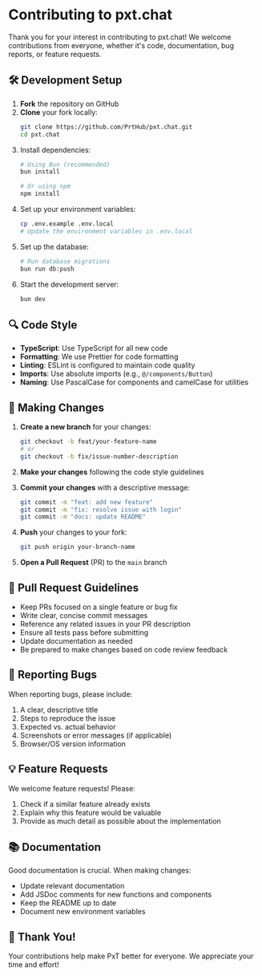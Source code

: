 # Contributing to pxt.chat

Thank you for your interest in contributing to pxt.chat! We welcome contributions from everyone, whether it's code, documentation, bug reports, or feature requests.

## 🛠️ Development Setup

1. **Fork** the repository on GitHub
2. **Clone** your fork locally:
   ```bash
   git clone https://github.com/PrtHub/pxt.chat.git
   cd pxt.chat
   ```
3. Install dependencies:
   ```bash
   # Using Bun (recommended)
   bun install
   
   # Or using npm
   npm install
   ```
4. Set up your environment variables:
   ```bash
   cp .env.example .env.local
   # Update the environment variables in .env.local
   ```
5. Set up the database:
   ```bash
   # Run database migrations
   bun run db:push
   ```
6. Start the development server:
   ```bash
   bun dev
   ```

## 🔍 Code Style

- **TypeScript**: Use TypeScript for all new code
- **Formatting**: We use Prettier for code formatting
- **Linting**: ESLint is configured to maintain code quality
- **Imports**: Use absolute imports (e.g., `@/components/Button`)
- **Naming**: Use PascalCase for components and camelCase for utilities

## 🚀 Making Changes

1. **Create a new branch** for your changes:
   ```bash
   git checkout -b feat/your-feature-name
   # or
   git checkout -b fix/issue-number-description
   ```

2. **Make your changes** following the code style guidelines

3. **Commit your changes** with a descriptive message:
   ```bash
   git commit -m "feat: add new feature"
   git commit -m "fix: resolve issue with login"
   git commit -m "docs: update README"
   ```

4. **Push** your changes to your fork:
   ```bash
   git push origin your-branch-name
   ```

5. **Open a Pull Request** (PR) to the `main` branch

## 📝 Pull Request Guidelines

- Keep PRs focused on a single feature or bug fix
- Write clear, concise commit messages
- Reference any related issues in your PR description
- Ensure all tests pass before submitting
- Update documentation as needed
- Be prepared to make changes based on code review feedback

## 🐛 Reporting Bugs

When reporting bugs, please include:

1. A clear, descriptive title
2. Steps to reproduce the issue
3. Expected vs. actual behavior
4. Screenshots or error messages (if applicable)
5. Browser/OS version information

## 💡 Feature Requests

We welcome feature requests! Please:

1. Check if a similar feature already exists
2. Explain why this feature would be valuable
3. Provide as much detail as possible about the implementation

## 📚 Documentation

Good documentation is crucial. When making changes:

- Update relevant documentation
- Add JSDoc comments for new functions and components
- Keep the README up to date
- Document new environment variables

## 🙏 Thank You!

Your contributions help make PxT better for everyone. We appreciate your time and effort!
